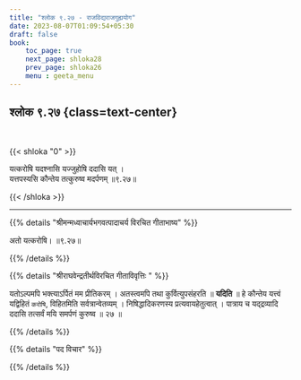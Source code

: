 ```yaml
---
title: "श्लोक ९.२७ - राजविद्यराजगुह्ययोग"
date: 2023-08-07T01:09:54+05:30
draft: false
book:
    toc_page: true
    next_page: shloka28
    prev_page: shloka26
    menu : geeta_menu
---
```




## श्लोक ९.२७ {class=text-center}

<br/>

{{< shloka  "0"  >}}

यत्करोषि यदश्नासि यज्जुहोषि ददासि यत् ।   
यत्तपस्यसि कौन्तेय तत्कुरुष्व मदर्पणम् ॥९.२७॥

{{< /shloka >}}

---


{{% details "श्रीमन्मध्वाचार्यभगवत्पादाचर्य विरचित  गीताभाष्य" %}}

अतो यत्करोषि। ॥९.२७॥

{{% /details %}}



{{% details "श्रीराघवेन्द्रतीर्थविरचित गीताविवृत्तिः " %}}

यतोऽल्पमपि भक्त्याऽर्पितं मम प्रीतिकरम्‌ । 
अतस्त्वमपि तथा कुर्वित्युपसंहरति ॥ **यदिति** ॥ 
हे कौन्तेय यत्त्वं यद्विहितं `करोषि`,
विहितमिति सर्वत्रान्वेतव्यम्‌ । निषिद्धादिकरणस्य 
प्रत्यवायहेतुत्वात्‌ । पात्राय च यद्‌द्रव्यादि ददासि 
तत्सर्वं मयि समर्पणं कुरुष्व ॥ २७ ॥

{{% /details %}}



{{% details "पद विचार" %}}


{{% /details %}}
